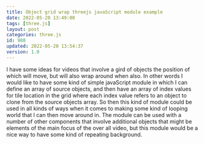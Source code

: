 ```yaml
---
title: Object grid wrap threejs javaScript module example
date: 2022-05-20 13:49:00
tags: [three.js]
layout: post
categories: three.js
id: 988
updated: 2022-05-20 13:54:37
version: 1.0
---
```


I have some ideas for videos that involve a gird of objects the position of which will move, but will also wrap around when also. In other words I would like to have some kind of simple javaScript module in which I can define an array of source objects, and then have an array of index values for tile location in the grid where each index value refers to an object to clone from the source objects array. So then this kind of module could be used in all kinds of ways when it comes to making some kind of looping world that I can then move around in. The module can be used with a number of other components that involve additional objects that might be elements of the main focus of the over all video, but this module would be a nice way to have some kind of repeating background.

<!-- more -->
